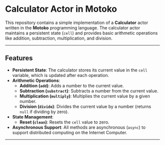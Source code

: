 # Calculator Actor in Motoko

This repository contains a simple implementation of a **Calculator** actor written in the **Motoko** programming language. The calculator actor maintains a persistent state (`cell`) and provides basic arithmetic operations like addition, subtraction, multiplication, and division.

---

## Features

- **Persistent State**: The calculator stores its current value in the `cell` variable, which is updated after each operation.
- **Arithmetic Operations**:
  - **Addition (`add`)**: Adds a number to the current value.
  - **Subtraction (`substract`)**: Subtracts a number from the current value.
  - **Multiplication (`multiply`)**: Multiplies the current value by a given number.
  - **Division (`divide`)**: Divides the current value by a number (returns `null` if dividing by zero).
- **State Management**:
  - **Reset (`clean`)**: Resets the `cell` value to zero.
- **Asynchronous Support**: All methods are asynchronous (`async`) to support distributed computing on the Internet Computer.

---
